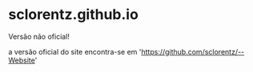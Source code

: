 # sclorentz.github.io

Versão não oficial!

a versão oficial do site encontra-se em 'https://github.com/sclorentz/--Website'
